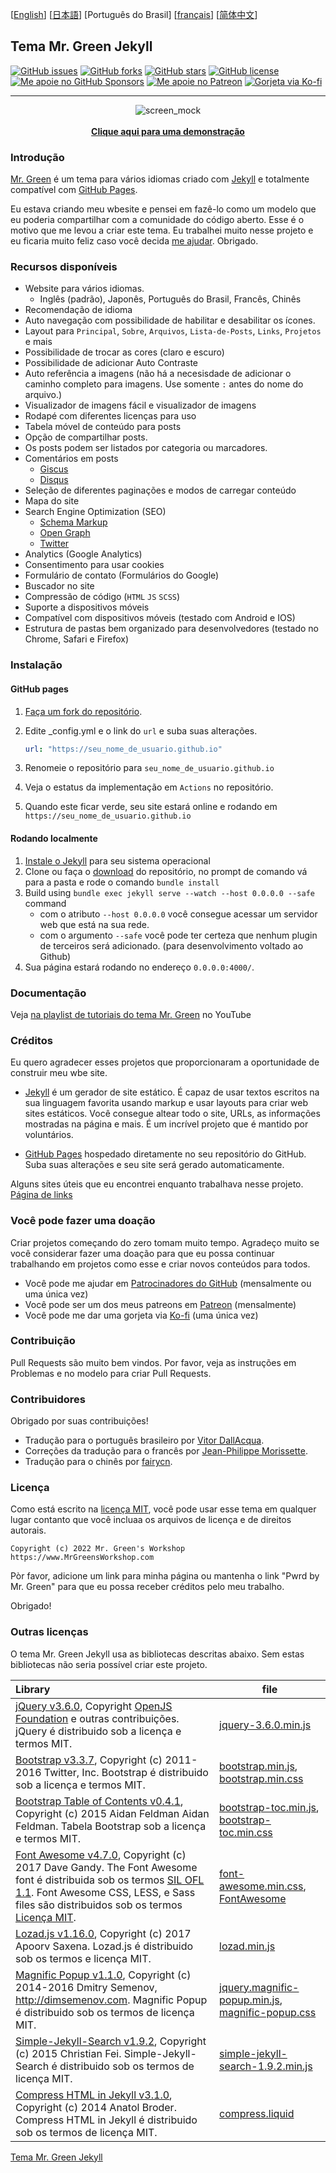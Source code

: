 [[English](https://github.com/MrGreensWorkshop/MrGreen-JekyllTheme/blob/main/README.md#readme)] [[日本語](https://github.com/MrGreensWorkshop/MrGreen-JekyllTheme/blob/main/README-ja.md#readme)] [Português do Brasil] [[français](https://github.com/MrGreensWorkshop/MrGreen-JekyllTheme/blob/main/README-fr.md#readme)] [[简体中文](https://github.com/MrGreensWorkshop/MrGreen-JekyllTheme/blob/main/README-zh.md#readme)]

## Tema Mr. Green Jekyll

<!-- readme -->

[<img src="https://img.shields.io/github/issues/MrGreensWorkshop/MrGreen-JekyllTheme" alt="GitHub issues" data-no-image-viewer>](https://github.com/MrGreensWorkshop/MrGreen-JekyllTheme/issues)
[<img src="https://img.shields.io/github/forks/MrGreensWorkshop/MrGreen-JekyllTheme?style=flat" alt="GitHub forks" data-no-image-viewer>](https://github.com/MrGreensWorkshop/MrGreen-JekyllTheme/blob/main/README.md#readme)
[<img src="https://img.shields.io/github/stars/MrGreensWorkshop/MrGreen-JekyllTheme?style=flat" alt="GitHub stars" data-no-image-viewer>](https://github.com/MrGreensWorkshop/MrGreen-JekyllTheme/blob/main/README.md#readme)
[<img src="https://img.shields.io/github/license/MrGreensWorkshop/MrGreen-JekyllTheme" alt="GitHub license" data-no-image-viewer>](https://github.com/MrGreensWorkshop/MrGreen-JekyllTheme/blob/main/LICENSE.txt)
[<img src="https://shields.io/badge/Github%20Sponsors-Support%20me-blue?logo=GitHub+Sponsors" alt="Me apoie no GitHub Sponsors" data-no-image-viewer>](https://github.com/sponsors/MrGreensWorkshop "Me apoie no GitHub Sponsors")
[<img src="https://shields.io/badge/Patreon-Support%20me-blue?logo=Patreon" alt="Me apoie no Patreon" data-no-image-viewer>](https://patreon.com/MrGreensWorkshop "Me apoie no Patreon")
[<img src="https://shields.io/badge/Ko--fi-Tip%20me-blue?logo=kofi" alt="Gorjeta via Ko-fi" data-no-image-viewer>](https://ko-fi.com/MrGreensWorkshop "Gorjeta via Ko-fi")

---

<div align="center">
  <img src="https://jekyll-theme-mrgreen-demo.mrgreensworkshop.com/assets/img/posts/mock1.jpg" max-height="500" alt="screen_mock">
  <br><br>
  <a href="https://jekyll-theme-mrgreen-demo.mrgreensworkshop.com/pt" style="font-weight: bold;" >Clique aqui para uma demonstração</a>
</div>


### Introdução

<!-- outline-start -->

[Mr. Green](https://github.com/MrGreensWorkshop/MrGreen-JekyllTheme) é um tema para vários idiomas criado com [Jekyll](https://jekyllrb.com/) e totalmente compatível com [GitHub Pages](https://pages.github.com/).

<!-- outline-end -->

Eu estava criando meu wbesite e pensei em fazê-lo como um modelo que eu poderia compartilhar com a comunidade do código aberto. Esse é o motivo que me levou a criar este tema. Eu trabalhei muito nesse projeto e eu ficaria muito feliz caso você decida [me ajudar](#você-pode-fazer-uma-doação). Obrigado.

### Recursos disponíveis

- Website para vários idiomas.
  - Inglês (padrão), Japonês, Português do Brasil, Francês, Chinês
- Recomendação de idioma
- Auto navegação com possibilidade de habilitar e desabilitar os ícones.
- Layout para `Principal`, `Sobre`, `Arquivos`, `Lista-de-Posts`, `Links`, `Projetos` e mais
- Possibilidade de trocar as cores (claro e escuro)
- Possibilidade de adicionar Auto Contraste
- Auto referência a imagens (não há a necesisdade de adicionar o caminho completo para imagens. Use somente `:` antes do nome do arquivo.)
- Visualizador de imagens fácil e visualizador de imagens
- Rodapé com diferentes licenças para uso
- Tabela móvel de conteúdo para posts
- Opção de compartilhar posts.
- Os posts podem ser listados por categoria ou marcadores.
- Comentários em posts
  - [Giscus](https://giscus.app)
  - [Disqus](https://disqus.com)
- Seleção de diferentes paginações e modos de carregar conteúdo
- Mapa do site
- Search Engine Optimization (SEO)
  - [Schema Markup](https://schema.org)
  - [Open Graph](https://ogp.me/)
  - [Twitter](https://developer.twitter.com/en/docs/twitter-for-websites/cards/overview/summary)
- Analytics (Google Analytics)
- Consentimento para usar cookies
- Formulário de contato (Formulários do Google)
- Buscador no site
- Compressão de código (`HTML` `JS` `SCSS`)
- Suporte a dispositivos móveis
- Compatível com dispositivos móveis (testado com Android e IOS)
- Estrutura de pastas bem organizado para desenvolvedores (testado no Chrome, Safari e Firefox)

### Instalação

#### GitHub pages

1. [Faça um fork do repositório](https://github.com/MrGreensWorkshop/MrGreen-JekyllTheme/fork).
1. Edite \_config.yml e o link do `url` e suba suas alterações.

   ```yaml
   url: "https://seu_nome_de_usuario.github.io"
   ```

1. Renomeie o repositório para `seu_nome_de_usuario.github.io`
1. Veja o estatus da implementação em `Actions` no repositório.
1. Quando este ficar verde, seu site estará online e rodando em `https://seu_nome_de_usuario.github.io`

#### Rodando localmente

1. [Instale o Jekyll](https://jekyllrb.com/docs/installation/) para seu sistema operacional
1. Clone ou faça o [download](https://github.com/MrGreensWorkshop/MrGreen-JekyllTheme/releases/latest) do repositório, no prompt de comando vá para a pasta e rode o comando `bundle install`
1. Build using `bundle exec jekyll serve --watch --host 0.0.0.0 --safe` command
    - com o atributo `--host 0.0.0.0` você consegue acessar um servidor web que está na sua rede.
    - com o argumento `--safe` você pode ter certeza que nenhum plugin de terceiros será adicionado. (para desenvolvimento voltado ao Github)
1. Sua página estará rodando no endereço `0.0.0.0:4000/`.

### Documentação

Veja [na playlist de tutoriais do tema Mr. Green](https://www.youtube.com/playlist?list=PLAymxPbYHgl-fFy5can7uZBMJtFWVcphD) no YouTube

### Créditos

Eu quero agradecer esses projetos que proporcionaram a oportunidade de construir meu wbe site.

- [Jekyll](https://jekyllrb.com/) é um gerador de site estático. É capaz de usar textos escritos na sua linguagem favorita usando markup e usar layouts para criar web sites estáticos. Você consegue altear todo o site, URLs, as informações mostradas na página e mais. É um incrível projeto que é mantido por voluntários.

- [GitHub Pages](https://pages.github.com/) hospedado diretamente no seu repositório do GitHub. Suba suas alterações e seu site será gerado automaticamente.

Alguns sites úteis que eu encontrei enquanto trabalhava nesse projeto. [Página de links](https://jekyll-theme-mrgreen-demo.mrgreensworkshop.com/pt/tabs/links.html)

### Você pode fazer uma doação

Criar projetos começando do zero tomam muito tempo. Agradeço muito se você considerar fazer uma doação para que eu possa continuar trabalhando em projetos como esse e criar novos conteúdos para todos.

- Você pode me ajudar em [Patrocinadores do GitHub](https://github.com/sponsors/MrGreensWorkshop "Contribua com meu trabalho em Patrocinadores do GitHub") (mensalmente ou uma única vez)
- Você pode ser um dos meus patreons em [Patreon](https://patreon.com/MrGreensWorkshop "Seja meu Patron") (mensalmente)
- Você pode me dar uma gorjeta via [Ko-fi](https://ko-fi.com/MrGreensWorkshop "Contribua Ko-fi") (uma única vez)

### Contribuição

Pull Requests são muito bem vindos. Por favor, veja as instruções em Problemas e no modelo para criar Pull Requests.

### Contribuidores

Obrigado por suas contribuições!

- Tradução para o português brasileiro por [Vitor DallAcqua](https://github.com/fandangos).
- Correções da tradução para o francês por [Jean-Philippe Morissette](https://github.com/JPMorissette).
- Tradução para o chinês por [fairycn](https://github.com/fairycn).

### Licença

Como está escrito na [licença MIT](https://github.com/MrGreensWorkshop/MrGreen-JekyllTheme/blob/main/LICENSE.txt), você pode usar esse tema em qualquer lugar contanto que você incluaa os arquivos de licença e de direitos autorais.

`Copyright (c) 2022 Mr. Green's Workshop https://www.MrGreensWorkshop.com`

Pòr favor, adicione um link para minha página ou mantenha o link "Pwrd by Mr. Green" para que eu possa receber créditos pelo meu trabalho.

Obrigado!

### Outras licenças

O tema Mr. Green Jekyll usa as bibliotecas descritas abaixo. Sem estas bibliotecas não seria possível criar este projeto.

| Library                              | file |
| :----------------------------------- | ---- |
| [jQuery v3.6.0](https://github.com/jquery/jquery/tree/3.6.0), Copyright [OpenJS Foundation](https://openjsf.org) e outras contribuições. jQuery é distribuido sob a licença e termos MIT. | [jquery-3.6.0.min.js](https://github.com/MrGreensWorkshop/MrGreen-JekyllTheme/blob/main/assets/js/jquery-3.6.0.min.js) |
| [Bootstrap v3.3.7](https://github.com/twbs/bootstrap/tree/v3.3.7), Copyright (c) 2011-2016 Twitter, Inc. Bootstrap é distribuido sob a licença e termos MIT. | [bootstrap.min.js](https://github.com/MrGreensWorkshop/MrGreen-JekyllTheme/blob/main/assets/js/bootstrap.min.js), [bootstrap.min.css](assets/css/bootstrap.min.css) |
| [Bootstrap Table of Contents v0.4.1](https://github.com/afeld/bootstrap-toc/tree/v0.4.1), Copyright (c) 2015 Aidan Feldman Aidan Feldman. Tabela Bootstrap sob a licença e termos MIT. | [bootstrap-toc.min.js](https://github.com/MrGreensWorkshop/MrGreen-JekyllTheme/blob/main/assets/js/bootstrap-toc.min.js), [bootstrap-toc.min.css](assets/css/bootstrap-toc.min.css) |
| [Font Awesome v4.7.0](https://github.com/FortAwesome/Font-Awesome/tree/v4.7.0), Copyright (c) 2017 Dave Gandy. The Font Awesome font é distribuida sob os termos [SIL OFL 1.1](http://scripts.sil.org/OFL). Font Awesome CSS, LESS, e Sass files são distribuidos sob os termos [Licença MIT](https://opensource.org/licenses/mit-license.html). | [font-awesome.min.css](https://github.com/MrGreensWorkshop/MrGreen-JekyllTheme/blob/main/assets/css/font-awesome.min.css), [FontAwesome](https://github.com/MrGreensWorkshop/MrGreen-JekyllTheme/blob/main/assets/fonts/) |
| [Lozad.js v1.16.0](https://github.com/ApoorvSaxena/lozad.js/tree/v1.16.0), Copyright (c) 2017 Apoorv Saxena. Lozad.js é distribuido sob os termos e licença MIT. | [lozad.min.js](https://github.com/MrGreensWorkshop/MrGreen-JekyllTheme/blob/main/assets/js/lozad.min.js) |
| [Magnific Popup v1.1.0](https://github.com/dimsemenov/Magnific-Popup/tree/1.1.0), Copyright (c) 2014-2016 Dmitry Semenov, http://dimsemenov.com. Magnific Popup é distribuido sob os termos de licença MIT. | [jquery.magnific-popup.min.js](https://github.com/MrGreensWorkshop/MrGreen-JekyllTheme/blob/main/assets/js/jquery.magnific-popup.min.js), [magnific-popup.css](assets/css/magnific-popup.css) |
| [Simple-Jekyll-Search v1.9.2](https://github.com/christian-fei/Simple-Jekyll-Search/tree/v1.9.2), Copyright (c) 2015 Christian Fei. Simple-Jekyll-Search é distribuido sob os termos de licença MIT. | [simple-jekyll-search-1.9.2.min.js](https://github.com/MrGreensWorkshop/MrGreen-JekyllTheme/blob/main/assets/js/simple-jekyll-search-1.9.2.min.js) |
| [Compress HTML in Jekyll v3.1.0](https://github.com/penibelst/jekyll-compress-html/tree/v3.1.0), Copyright (c) 2014 Anatol Broder. Compress HTML in Jekyll é distribuido sob os termos de licença MIT. | [compress.liquid](https://github.com/MrGreensWorkshop/MrGreen-JekyllTheme/blob/main/_layouts/util/compress.liquid) |

[Tema Mr. Green Jekyll](https://github.com/MrGreensWorkshop/MrGreen-JekyllTheme)
